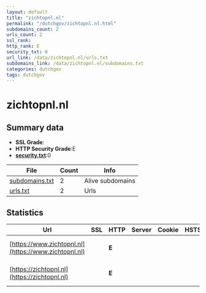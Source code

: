 ```yaml
---
layout: default
title: "zichtopnl.nl"
permalink: "/dutchgov/zichtopnl.nl.html"
subdomains_count: 2
urls_count: 2
ssl_rank: 
http_rank: E
security_txt: 0
url_link: /data/zichtopnl.nl/urls.txt
subdomains_link: /data/zichtopnl.nl/subdomains.txt
categories: dutchgov
tags: dutchgov
---
```



# zichtopnl.nl
## Summary data


 - **SSL Grade**:
 - **HTTP Security Grade**:E
 - **[security.txt](https://www.digitaleoverheid.nl/nieuws/standaard-security-txt-nu-verplicht-voor-overheid/)**:0


| File       | Count | Info |
|------------|-------|------|
|[subdomains.txt](/DutchGovScope/data/zichtopnl.nl/subdomains.txt)|2|Alive subdomains|
|[urls.txt](/DutchGovScope/data/zichtopnl.nl/urls.txt)|2|Urls|


## Statistics


| Url | SSL | HTTP | Server | Cookie | HSTS | CORS | CTO | CSP | XFO | XXP | RP |FP| Tech |Title |
|--------|-------|-------|------|------|------|------|------|------|------|------|------|------|------|------|
|[https://www.zichtopnl.nl](https://www.zichtopnl.nl)| | **E**|| | | | | | | | :white_check_mark: | |HSTS Microsoft ASP.NET|Object moved|
|[https://zichtopnl.nl](https://zichtopnl.nl)| | **E**|| | | | | | | | :white_check_mark: | |HSTS Microsoft ASP.NET|Object moved|


